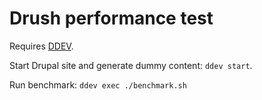 # Drush performance test

Requires [DDEV](https://ddev.readthedocs.io/en/stable/).

Start Drupal site and generate dummy content: `ddev start`.

Run benchmark: `ddev exec ./benchmark.sh`
